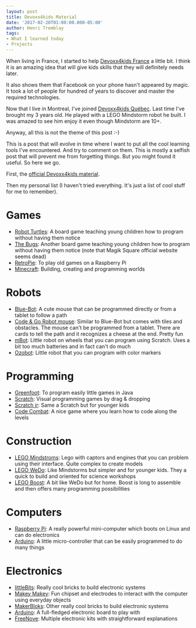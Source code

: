 ```yaml
---
layout: post
title: Devoxx4kids Material
date: '2017-02-20T01:00:00.000-05:00'
author: Henri Tremblay
tags:
- What I learned today
- Projects
---
```


When living in France, I started to help [Devoxx4kids France](http://www.devoxx4kids.org/france) a little bit. I think 
it is an amazing idea that will give kids skills that they will definitely needs later.
 
It also shows them that Facebook on your phone hasn't appeared by magic. It took a lot of people for hundred of years 
to discover and master the required technologies.

Now that I live in Montreal, I've joined [Devoxx4kids Québec](http://www.devoxx4kids.org/quebec). Last time I've brought my 
3 years old. He played with a LEGO Mindstorm robot he built. I was amazed to see him enjoy it even though Mindstorm are 10+.

Anyway, all this is not the theme of this post :-)

This is a post that will evolve in time where I want to put all the cool learning tools I've encountered. And try to comment on them. 
This is mostly a selfish post that will prevent me from forgetting things. But you might found it useful. So here we go.

First, the [official Devoxx4kids material](https://github.com/devoxx4kids/materials/tree/master/workshops).

Then my personal list (I haven't tried everything. It's just a list of cool stuff for me to remember).

# Games

* [Robot Turtles](http://www.robotturtles.com): A board game teaching young children how to program without having them notice
* [The Bugs](https://www.youtube.com/channel/UCgQKh3j5uA_i5gXrNp8SHzA): Another board game teaching young children how to program without having them notice (note that Magik Square official website seems dead)
* [RetroPie](https://retropie.org.uk): To play old games on a Raspberry Pi
* [Minecraft](https://minecraft.net/en-us): Building, creating and programming worlds

# Robots

* [Blue-Bot](https://www.bee-bot.us/bluebot.html): A cute mouse that can be programmed directly or from a tablet to follow a path
* [Code & Go Robot mouse](https://www.learningresources.com/product/learning+essentials--8482-+stem+robot+mouse+coding+activity+set.do): Similar to Blue-Bot but comes with tiles and obstacles. The mouse can't be programmed from a tablet. There are cards to tell the path and it recognizes a cheese at the end. Pretty fun
* [mBot](https://www.makeblock.com/steam-kits/mbot): Little robot on wheels that you can program using Scratch. Uses a bit too much batteries and in fact can't do much
* [Ozobot](https://ozobot.com/): Little robot that you can program with color markers

# Programming

* [Greenfoot](http://www.greenfoot.org): To program easily little games in Java
* [Scratch](https://scratch.mit.edu): Visual programming games by drag & dropping
* [Scratch jr](https://www.scratchjr.org): Same a Scratch but for younger kids
* [Code Combat](https://codecombat.com): A nice game where you learn how to code along the levels

# Construction

* [LEGO Mindstroms](https://www.lego.com/en-us/mindstorms): Lego with captors and engines that you can problem using their interface. Quite complex to create models 
* [LEGO WeDo](https://education.lego.com/en-us/products/lego-education-wedo-2-0-core-set/45300): Like Mindstorms but simpler and for younger kids. They a quick to build and oriented for science workshops
* [LEGO Boost](https://www.lego.com/en-us/boost): A bit like WeDo but for home. Boost is long to assemble and then offers many programming possibilities  

# Computers

* [Raspberry Pi](https://www.raspberrypi.org): A really powerful mini-computer which boots on Linux and can do electronics
* [Arduino](https://www.arduino.cc/): A little micro-controller that can be easily programmed to do many things

# Electronics 

* [littleBits](http://littlebits.cc): Really cool bricks to build electronic systems
* [Makey Makey](http://www.makeymakey.com): Fun chipset and electrodes to interact with the computer using everyday objects
* [MakerBloks](https://makerbloks.com): Other really cool bricks to build electronic systems
* [Arduino](https://www.arduino.cc): A full-fledged electronic board to play with
* [FreeNove](http://www.freenove.com): Multiple electronic kits with straightforward explanations
